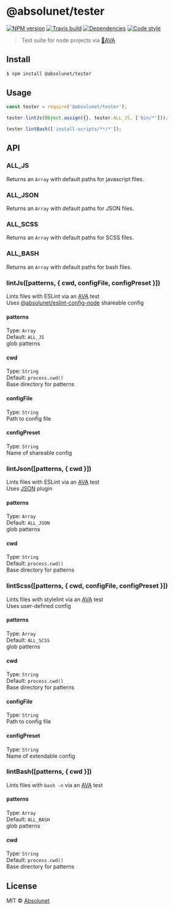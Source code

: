 # @absolunet/tester

[![NPM version](https://img.shields.io/npm/v/@absolunet/tester.svg)](https://www.npmjs.com/package/@absolunet/tester)
[![Travis build](https://img.shields.io/travis/absolunet/node-tester/master.svg)](https://travis-ci.org/absolunet/node-tester/builds)
[![Dependencies](https://img.shields.io/david/absolunet/node-tester.svg)](https://david-dm.org/absolunet/node-tester)
[![Code style](https://img.shields.io/badge/code_style-@absolunet/node-463fd4.svg)](https://github.com/absolunet/eslint-config-node)

> Test suite for node projects via [🚀AVA](https://ava.li)


## Install

```sh
$ npm install @absolunet/tester
```


## Usage

```js
const tester = require('@absolunet/tester');

tester.lintJs(Object.assign({}, tester.ALL_JS, ['bin/*']));

tester.lintBash(['install-scripts/**/*']);
```


## API

### ALL_JS

Returns an `Array` with default paths for javascript files.

### ALL_JSON

Returns an `Array` with default paths for JSON files.

### ALL_SCSS

Returns an `Array` with default paths for SCSS files.

### ALL_BASH

Returns an `Array` with default paths for bash files.

### lintJs([patterns, { cwd, configFile, configPreset }])

Lints files with ESLint via an [AVA](https://ava.li) test<br>
Uses [@absolunet/eslint-config-node](https://www.npmjs.com/package/@absolunet/eslint-config-node) shareable config

#### patterns

Type: `Array`<br>
Default: `ALL_JS`<br>
glob patterns

#### cwd

Type: `String`<br>
Default: `process.cwd()`<br>
Base directory for patterns

#### configFile

Type: `String`<br>
Path to config file

#### configPreset

Type: `String`<br>
Name of shareable config



### lintJson([patterns, { cwd }])

Lints files with ESLint via an [AVA](https://ava.li) test<br>
Uses [JSON](https://www.npmjs.com/package/eslint-plugin-json) plugin

#### patterns

Type: `Array`<br>
Default: `ALL_JSON`<br>
glob patterns

#### cwd

Type: `String`<br>
Default: `process.cwd()`<br>
Base directory for patterns



### lintScss([patterns, { cwd, configFile, configPreset }])

Lints files with stylelint via an [AVA](https://ava.li) test<br>
Uses user-defined config

#### patterns

Type: `Array`<br>
Default: `ALL_SCSS`<br>
glob patterns

#### cwd

Type: `String`<br>
Default: `process.cwd()`<br>
Base directory for patterns

#### configFile

Type: `String`<br>
Path to config file

#### configPreset

Type: `String`<br>
Name of extendable config



### lintBash([patterns, { cwd }])

Lints files with `bash -n` via an [AVA](https://ava.li) test

#### patterns

Type: `Array`<br>
Default: `ALL_BASH`<br>
glob patterns

#### cwd

Type: `String`<br>
Default: `process.cwd()`<br>
Base directory for patterns




## License

MIT © [Absolunet](https://absolunet.com)
